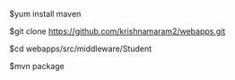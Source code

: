 

$yum install maven

$git clone https://github.com/krishnamaram2/webapps.git

$cd webapps/src/middleware/Student

$mvn package
